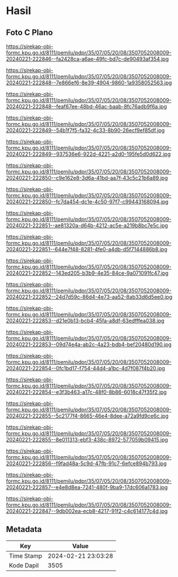 # Hasil

## Foto C Plano

https://sirekap-obj-formc.kpu.go.id/8111/pemilu/pdpr/35/07/05/20/08/3507052008009-20240221-222846--fa2428ca-a6ae-49fc-bd7c-de90493af354.jpg

https://sirekap-obj-formc.kpu.go.id/8111/pemilu/pdpr/35/07/05/20/08/3507052008009-20240221-222848--7e866ef6-8e39-4904-9860-1a9358052563.jpg

https://sirekap-obj-formc.kpu.go.id/8111/pemilu/pdpr/35/07/05/20/08/3507052008009-20240221-222848--feaf67ee-48bd-46ac-baab-8fc76adb9f6a.jpg

https://sirekap-obj-formc.kpu.go.id/8111/pemilu/pdpr/35/07/05/20/08/3507052008009-20240221-222849--54b1f7f5-fa32-4c33-8b90-26ecf9ef85df.jpg

https://sirekap-obj-formc.kpu.go.id/8111/pemilu/pdpr/35/07/05/20/08/3507052008009-20240221-222849--937536e6-922d-4221-a2d0-195fe5d0d622.jpg

https://sirekap-obj-formc.kpu.go.id/8111/pemilu/pdpr/35/07/05/20/08/3507052008009-20240221-222850--c9e162e8-3d6a-41bd-aa7f-43c5c21b6a89.jpg

https://sirekap-obj-formc.kpu.go.id/8111/pemilu/pdpr/35/07/05/20/08/3507052008009-20240221-222850--fc7da454-dc1e-4c50-97f7-c99443168094.jpg

https://sirekap-obj-formc.kpu.go.id/8111/pemilu/pdpr/35/07/05/20/08/3507052008009-20240221-222851--ae81320a-d64b-4212-ac5e-a219b8bc7e5c.jpg

https://sirekap-obj-formc.kpu.go.id/8111/pemilu/pdpr/35/07/05/20/08/3507052008009-20240221-222851--644e7f48-8281-4fe0-a4db-d5f7144886b8.jpg

https://sirekap-obj-formc.kpu.go.id/8111/pemilu/pdpr/35/07/05/20/08/3507052008009-20240221-222852--143ed205-b3b9-4e35-84ce-9a071091fc47.jpg

https://sirekap-obj-formc.kpu.go.id/8111/pemilu/pdpr/35/07/05/20/08/3507052008009-20240221-222852--24d7d59c-86d4-4e73-aa52-8ab33d6d5ee0.jpg

https://sirekap-obj-formc.kpu.go.id/8111/pemilu/pdpr/35/07/05/20/08/3507052008009-20240221-222853--d21e0b13-bcb4-45fa-a8df-63edfffea038.jpg

https://sirekap-obj-formc.kpu.go.id/8111/pemilu/pdpr/35/07/05/20/08/3507052008009-20240221-222853--09d74e4a-ab2c-4a23-bdb4-bef20480d190.jpg

https://sirekap-obj-formc.kpu.go.id/8111/pemilu/pdpr/35/07/05/20/08/3507052008009-20240221-222854--0fc1bd17-f754-44d4-a1bc-4d7f087f4b20.jpg

https://sirekap-obj-formc.kpu.go.id/8111/pemilu/pdpr/35/07/05/20/08/3507052008009-20240221-222854--e3f3b463-a17c-48f0-8b86-6018c47f35f2.jpg

https://sirekap-obj-formc.kpu.go.id/8111/pemilu/pdpr/35/07/05/20/08/3507052008009-20240221-222855--5c2177f4-8665-46e4-8dee-a72a9fd9ce6c.jpg

https://sirekap-obj-formc.kpu.go.id/8111/pemilu/pdpr/35/07/05/20/08/3507052008009-20240221-222855--8e011313-ebf3-438c-8972-577059b09415.jpg

https://sirekap-obj-formc.kpu.go.id/8111/pemilu/pdpr/35/07/05/20/08/3507052008009-20240221-222856--f9fad48a-5c9d-47fb-91c7-6efce894b793.jpg

https://sirekap-obj-formc.kpu.go.id/8111/pemilu/pdpr/35/07/05/20/08/3507052008009-20240221-222857--e4e8d8ea-7241-480f-9ba9-17dc606a1783.jpg

https://sirekap-obj-formc.kpu.go.id/8111/pemilu/pdpr/35/07/05/20/08/3507052008009-20240221-222847--9db002ea-ecb8-4217-91f2-c4c614177c4d.jpg


## Metadata

| Key        | Value               |
| ---------- | ------------------- |
| Time Stamp | 2024-02-21 23:03:28 |
| Kode Dapil | 3505                |



